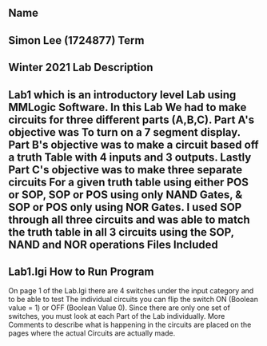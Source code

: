 Name
----
Simon Lee (1724877)
Term
----
Winter 2021
Lab Description
---------------
Lab1 which is an introductory level Lab using MMLogic Software. In this Lab
We had to make circuits for three different parts (A,B,C). Part A's objective was
To turn on a 7 segment display. Part B's objective was to make a circuit based off a truth
Table with 4 inputs and 3 outputs. Lastly Part C's objective was to make three separate circuits 
For a given truth table using either POS or SOP, SOP or POS using only NAND Gates, & SOP or POS only using NOR Gates. I used SOP through all three circuits and was able to match the truth table in all 3 circuits using the SOP, NAND and NOR operations
Files Included
--------------
Lab1.lgi
How to Run Program
-------------------
On page 1 of the Lab.lgi there are 4 switches under the input category and to be able to test
The individual circuits you can flip the switch ON (Boolean value = 1) or OFF (Boolean Value 0). Since there are only one set of switches, you must look at each Part of the Lab individually. More 
Comments to describe what is happening in the circuits are placed on the pages where the actual
Circuits are actually made.  
